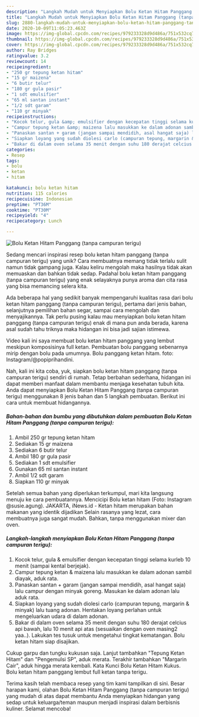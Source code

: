```yaml
---
description: "Langkah Mudah untuk Menyiapkan Bolu Ketan Hitam Panggang (tanpa campuran terigu) Anti Gagal"
title: "Langkah Mudah untuk Menyiapkan Bolu Ketan Hitam Panggang (tanpa campuran terigu) Anti Gagal"
slug: 2880-langkah-mudah-untuk-menyiapkan-bolu-ketan-hitam-panggang-tanpa-campuran-terigu-anti-gagal
date: 2020-10-09T11:05:23.463Z
image: https://img-global.cpcdn.com/recipes/979233328d9d486a/751x532cq70/bolu-ketan-hitam-panggang-tanpa-campuran-terigu-foto-resep-utama.jpg
thumbnail: https://img-global.cpcdn.com/recipes/979233328d9d486a/751x532cq70/bolu-ketan-hitam-panggang-tanpa-campuran-terigu-foto-resep-utama.jpg
cover: https://img-global.cpcdn.com/recipes/979233328d9d486a/751x532cq70/bolu-ketan-hitam-panggang-tanpa-campuran-terigu-foto-resep-utama.jpg
author: Ray Bridges
ratingvalue: 3.2
reviewcount: 14
recipeingredient:
- "250 gr tepung ketan hitam"
- "15 gr maizena"
- "6 butir telur"
- "180 gr gula pasir"
- "1 sdt emulsifier"
- "65 ml santan instant"
- "1/2 sdt garam"
- "110 gr minyak"
recipeinstructions:
- "Kocok telur, gula &amp; emulsifier dengan kecepatan tinggi selama kurleb 10 menit (sampai kental berjejak)."
- "Campur tepung ketan &amp; maizena lalu masukkan ke dalam adonan sambil diayak, aduk rata."
- "Panaskan santan + garam (jangan sampai mendidih, asal hangat saja) lalu campur dengan minyak goreng. Masukan ke dalam adonan lalu aduk rata."
- "Siapkan loyang yang sudah diolesi carlo (campuran tepung, margarin &amp; minyak) lalu tuang adonan. Hentakan loyang perlahan untuk mengeluarkan udara di dalam adonan."
- "Bakar di dalam oven selama 35 menit dengan suhu 180 derajat celcius api bawah, lalu 10 menit api atas (sesuaikan dengan oven masing2 yaa..). Lakukan tes tusuk untuk mengetahui tingkat kematangan. Bolu ketan hitam siap disajikan."
categories:
- Resep
tags:
- bolu
- ketan
- hitam

katakunci: bolu ketan hitam 
nutrition: 115 calories
recipecuisine: Indonesian
preptime: "PT36M"
cooktime: "PT30M"
recipeyield: "4"
recipecategory: Lunch

---
```



![Bolu Ketan Hitam Panggang (tanpa campuran terigu)](https://img-global.cpcdn.com/recipes/979233328d9d486a/751x532cq70/bolu-ketan-hitam-panggang-tanpa-campuran-terigu-foto-resep-utama.jpg)

Sedang mencari inspirasi resep bolu ketan hitam panggang (tanpa campuran terigu) yang unik? Cara membuatnya memang tidak terlalu sulit namun tidak gampang juga. Kalau keliru mengolah maka hasilnya tidak akan memuaskan dan bahkan tidak sedap. Padahal bolu ketan hitam panggang (tanpa campuran terigu) yang enak selayaknya punya aroma dan cita rasa yang bisa memancing selera kita.

Ada beberapa hal yang sedikit banyak mempengaruhi kualitas rasa dari bolu ketan hitam panggang (tanpa campuran terigu), pertama dari jenis bahan, selanjutnya pemilihan bahan segar, sampai cara mengolah dan menyajikannya. Tak perlu pusing kalau mau menyiapkan bolu ketan hitam panggang (tanpa campuran terigu) enak di mana pun anda berada, karena asal sudah tahu triknya maka hidangan ini bisa jadi sajian istimewa.

Video kali ini saya membuat bolu ketan hitam panggang yang lembut meskipun komposisinya full ketan. Pembuatan bolu panggang sebenarnya mirip dengan bolu pada umumnya. Bolu panggang ketan hitam. foto: Instagram/@popiprihandini.


Nah, kali ini kita coba, yuk, siapkan bolu ketan hitam panggang (tanpa campuran terigu) sendiri di rumah. Tetap berbahan sederhana, hidangan ini dapat memberi manfaat dalam membantu menjaga kesehatan tubuh kita. Anda dapat menyiapkan Bolu Ketan Hitam Panggang (tanpa campuran terigu) menggunakan 8 jenis bahan dan 5 langkah pembuatan. Berikut ini cara untuk membuat hidangannya.

<!--inarticleads1-->

##### Bahan-bahan dan bumbu yang dibutuhkan dalam pembuatan Bolu Ketan Hitam Panggang (tanpa campuran terigu):

1. Ambil 250 gr tepung ketan hitam
1. Sediakan 15 gr maizena
1. Sediakan 6 butir telur
1. Ambil 180 gr gula pasir
1. Sediakan 1 sdt emulsifier
1. Gunakan 65 ml santan instant
1. Ambil 1/2 sdt garam
1. Siapkan 110 gr minyak


Setelah semua bahan yang diperlukan terkumpul, mari kita langsung menuju ke cara pembuatannya. Mencicipi Bolu ketan hitam (Foto: Instagram @susie.agung). JAKARTA, iNews.id - Ketan hitam merupakan bahan makanan yang identik dijadikan Selain rasanya yang lezat, cara membuatnya juga sangat mudah. Bahkan, tanpa menggunakan mixer dan oven. 

<!--inarticleads2-->

##### Langkah-langkah menyiapkan Bolu Ketan Hitam Panggang (tanpa campuran terigu):

1. Kocok telur, gula &amp; emulsifier dengan kecepatan tinggi selama kurleb 10 menit (sampai kental berjejak).
1. Campur tepung ketan &amp; maizena lalu masukkan ke dalam adonan sambil diayak, aduk rata.
1. Panaskan santan + garam (jangan sampai mendidih, asal hangat saja) lalu campur dengan minyak goreng. Masukan ke dalam adonan lalu aduk rata.
1. Siapkan loyang yang sudah diolesi carlo (campuran tepung, margarin &amp; minyak) lalu tuang adonan. Hentakan loyang perlahan untuk mengeluarkan udara di dalam adonan.
1. Bakar di dalam oven selama 35 menit dengan suhu 180 derajat celcius api bawah, lalu 10 menit api atas (sesuaikan dengan oven masing2 yaa..). Lakukan tes tusuk untuk mengetahui tingkat kematangan. Bolu ketan hitam siap disajikan.


Cukup garpu dan tungku kukusan saja. Lanjut tambahkan &#34;Tepung Ketan Hitam&#34; dan &#34;Pengemulsi SP&#34;, aduk merata. Terakhir tambahkan &#34;Margarin Cair&#34;, aduk hingga merata kembali. Kata Kunci Bolu Ketan Hitam Kukus. Bolu ketan hitam panggang lembut full ketan tanpa terigu. 

Terima kasih telah membaca resep yang tim kami tampilkan di sini. Besar harapan kami, olahan Bolu Ketan Hitam Panggang (tanpa campuran terigu) yang mudah di atas dapat membantu Anda menyiapkan hidangan yang sedap untuk keluarga/teman maupun menjadi inspirasi dalam berbisnis kuliner. Selamat mencoba!
